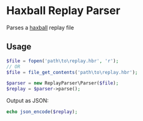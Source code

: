 # Haxball Replay Parser

Parses a [haxball](http://haxball.com) replay file

## Usage

```php
$file = fopen('path\to\replay.hbr', 'r');
// OR
$file = file_get_contents('path\to\replay.hbr');

$parser = new ReplayParser\Parser($file);
$replay = $parser->parse();
```

Output as JSON:

```php
echo json_encode($replay);
```
